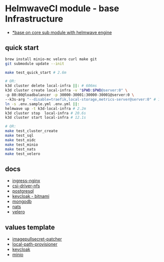 # HelmwaveCI module - base Infrastructure

- [*base on core sub module with helmwave engine](ci/README.md)

## quick start 

```sh
brew install minio-mc velero curl make git
git submodule update --init

make test_quick_start # 2.6m

# OR:
k3d cluster delete local-infra ||: # 606ms
k3d cluster create local-infra -v "$PWD:$PWD@server:0" \
-p 80:80@loadbalancer -p 30000-30001:30000-30001@server:0 \
--k3s-arg "--disable=traefik,local-storage,metrics-server@server:0" # 13.3s
ln -s .env.sample.yml .env.yml ||:
helmwave up -t k3d-local-infra # 2.2m
k3d cluster stop  local-infra # 20.6s
k3d cluster start local-infra # 12.1s

# OR:
make test_cluster_create
make test_sql
make test_oidc
make test_minio
make test_nats
make test_velero
```

## docs

- [ingress-nginx](src/lib/ingress-nginx/ingress.md)
- [csi-driver-nfs](src/lib/csi-driver-nfs/csi-driver-nfs.md)
- [postgresql](src/lib/postgresql/postgresql.md)
- [keycloak - bitnami](src/lib/keycloak/keycloak.md)
- [mongodb](src/lib/mongodb/mongo.md)
- [nats](src/lib/nats/nats.tpl)
- [velero](src/lib/velero/velero.md)

## values template

- [imagepullsecret-patcher](src/lib/imagepullsecret-patcher/pull.tpl)
- [local-path-provisioner](src/lib/local-path-provisioner/local-path.tpl)
- [keycloak](src/lib/app/oidc.tpl)
- [minio](src/lib/minio/minio.tpl)
